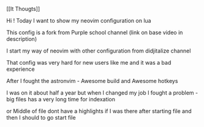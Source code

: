 [[It Thougts]]

Hi !
Today I want to show my neovim configuration on lua

This config is a fork from Purple school channel
(link on base video in description)

I start my way of neovim with other configuration from didjitalize channel 

That config was very hard for new users like me and it was a bad experience 

After I fought the astronvim - Awesome build 
and Awesome hotkeys

I was on it about half a year but when I changed my job I fought a problem - big files has a very long time for indexation 

or Middle of file dont have a highlights if I was there after starting file and then I should to go start file 


